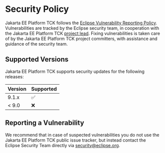 # Security Policy

Jakarta EE Platform TCK follows the [Eclipse Vulnerability Reporting Policy](https://www.eclipse.org/security/policy.php). Vulnerabilities are tracked by the Eclipse security team, in cooperation with the Jakarta EE Platform TCK [project lead](https://projects.eclipse.org/projects/ee4j.jakartaee-tck/who). Fixing vulnerabilities is taken care of by the Jakarta EE Platform TCK project committers, with assistance and guidance of the security team. 

## Supported Versions

Jakarta EE Platform TCK supports security updates for the following releases:

| Version | Supported          |
| ------- | ------------------ |
| 9.1.x   | :white_check_mark: |
| < 9.0   | :x:                |

## Reporting a Vulnerability

We recommend that in case of suspected vulnerabilities you do not use the Jakarta EE Platform TCK public issue tracker, but instead contact the Eclipse Security Team directly via security@eclipse.org.
